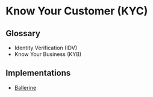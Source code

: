 # Know Your Customer (KYC)

<!--
https://www.ycombinator.com/companies/ballerine
-->

## Glossary

- Identity Verification (IDV)
- Know Your Business (KYB)

## Implementations

- [Ballerine](/ballerine.md)
